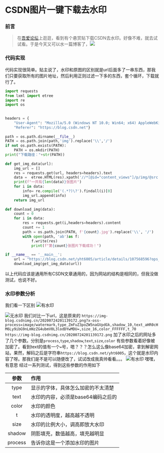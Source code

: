 # CSDN图片一键下载去水印




### 前言
> 在[吾爱论坛](https://www.52pojie.cn/thread-1367497-1-1.html)上逛逛，看到有个悬赏贴下载CSDN去水印。好像不难，就去试试看。于是今天又可以水一篇博客了，<img src="https://gitee.com/lonercci/picbed/raw/master/img/20210207121025.png"/>

### 代码实现
代码实现很简单。贴主说了，水印和原图的区别就是url后面多了一串东西，那我们只要获取所有的图片地址，然后利用正则过滤一下多的东西，套个循环，下载就行了。
```python
import requests
from lxml import etree
import re
import os
 
 
headers = {
    "User-Agent": "Mozilla/5.0 (Windows NT 10.0; Win64; x64) AppleWebKit/537.36 (KHTML, like Gecko) Chrome/80.0.3987.116 Safari/537.36",
    "Referer": "https://blog.csdn.net"}
 
path = os.path.dirname(__file__)
PATH = os.path.join(path,'img').replace('\\','/')
if not os.path.exists(PATH):
    PATH = os.mkdir(PATH)
print("下载路径："+str(PATH))
 
def get_img_data(url):
    img_url = []
    res = requests.get(url, headers=headers).text
    data =  etree.HTML(res).xpath('//*[@id="content_views"]/p/img/@src')
    print(f"一共有{len(data)}张图片")
    for i in data:
        info= re.compile('(.*?)\?').findall(i)[0]
        img_url.append(info)
    return img_url
 
def download_img(data):
    count = 0
    for i in data:
        res = requests.get(i,headers=headers).content
        count += 1
        path = os.path.join(PATH, f'{count}.jpg').replace('\\', '/')
        with open(path, 'ab')as f:
            f.write(res)
            print(f"第{count}张图片下载成功！")
 
if __name__ == '__main__':
    url = "https://blog.csdn.net/yht6005/article/details/107568596?ops_request_misc=%25257B%252522request%25255Fid%252522%25253A%252522161265977516780261989880%252522%25252C%252522scm%252522%25253A%25252220140713.130102334..%252522%25257D&request_id=161265977516780261989880&biz_id=0&utm_medium=distribute.pc_search_result.none-task-blog-2~all~sobaiduend~default-1-107568596.first_rank_v2_pc_rank_v29&utm_term=VRay4.2%25E5%25AE%2589%25E8%25A3%2585%25E6%2595%2599%25E7%25A8%258B"
    download_img(get_img_data(url))
```
以上代码应该是通用所有CSDN文章通用的，因为网站的结构是相同的，但我没做测试，也说不好。

### 水印参数分析
我们看一下区别
![有水印](https://img-blog.csdnimg.cn/20200724201139172.png?x-oss-process=image/watermark,type_ZmFuZ3poZW5naGVpdGk,,text_aHR0cHM6Ly9ibG9nLmNzZG4ubmV0L3lodDYwMDU=,size_16,color_FFFFFF,t_70)

![无水印](https://img-blog.csdnimg.cn/20200724201139172.png)
我们对比一下url，这是原来的
`https://img-blog.csdnimg.cn/20200724201139172.png?x-oss-process=image/watermark,type_ZmFuZ3poZW5naGVpdGk,shadow_10,text_aHR0cHM6Ly9ibG9nLmNzZG4ubmV0L3lodDYwMDU=,size_16,color_FFFFFF,t_70`  
`https://img-blog.csdnimg.cn/20200724201139172.png`
加了水印之后的网址多了几个参数。分别是`process`,`type`,`shadow`,`text`,`size`,`color`
有些参数看着好像被加密了。看到text的值有一个`=`号，嗯？？？怎么这么像base64加密，拿到解密网站，果然，解码之后是字符串`https://blog.csdn.net/yht6005`，这个就是水印内容了呀。那我们是不是可以随便改了，试试改成我真帅看看。。。
![有水印](https://img-blog.csdnimg.cn/20200724201139172.png?x-oss-process=image/watermark,type_ZmFuZ3poZW5naGVpdGk,text_5oiR55yf5biF,size_16,color_FFFFFF,t_70)
嘿嘿，有意思
经过一系列测试，得到这些参数的作用如下

|  参数   | 作用                               |
| :-----: | :--------------------------------- |
|  type   | 显示的字体，具体怎么加密的不太清楚 |
|  text   | 水印的内容，必须是base64编码之后的 |
|  color  | 水印的颜色                         |
|    t    | 水印的透明度，越高越不透明         |
|  size   | 水印的比例大小，调高即放大水印     |
| shadow  | 阴影填充，数值越高，填充越明显     |
| process | 告诉你这是一个添加水印的图片       |




